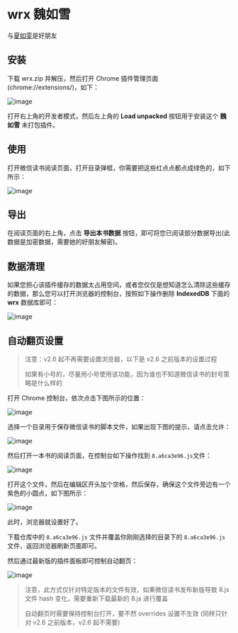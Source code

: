 # wrx 魏如雪

与[夏如雯](https://github.com/ckisok/xrw)是好朋友


## 安装
下载 wrx.zip 并解压，然后打开 Chrome 插件管理页面(chrome://extensions/)，如下：

![image](https://github.com/ckisok/wrx/assets/143160104/960af75a-5787-44af-96b4-b08ee1ec77ec)

打开右上角的开发者模式，然后左上角的 **Load unpacked** 按钮用于安装这个 **魏如雪** 未打包插件。


## 使用

打开微信读书阅读页面，打开目录弹框，你需要把这些红点点都点成绿色的，如下所示：

![image](https://github.com/ckisok/wrx/assets/143160104/7b2127ce-b303-4d05-bcf9-f5a3300a47e8)


## 导出

在阅读页面的右上角，点击 **导出本书数据** 按钮，即可将您已阅读部分数据导出(此数据是加密数据，需要她的好朋友解密)。


## 数据清理

如果您担心该插件缓存的数据太占用空间，或者您仅仅是想知道怎么清除这些缓存的数据，那么您可以打开浏览器的控制台，按照如下操作删除 **IndexedDB** 下面的 **wrx** 数据库即可：

![image](https://github.com/ckisok/wrx/assets/143160104/fbabb881-beeb-47ad-9181-3831ec7621d6)


## 自动翻页设置

> 注意：v2.6 起不再需要设置浏览器，以下是 v2.6 之前版本的设置过程
> 
> 如果有小号的，尽量用小号使用该功能，因为谁也不知道微信读书的封号策略是什么样的

打开 Chrome 控制台，依次点击下图所示的位置：

![image](https://github.com/ckisok/wrx/assets/143160104/d04ad3d4-ef37-4857-aff1-30930abc4513)

选择一个目录用于保存微信读书的脚本文件，如果出现下图的提示，请点击允许：

![image](https://github.com/ckisok/wrx/assets/143160104/91baed89-3f60-42d5-bc02-6155a2c7e3b5)

然后打开一本书的阅读页面，在控制台如下操作找到 `8.a6ca3e96.js`文件：

![image](https://github.com/ckisok/wrx/assets/143160104/61f78786-8764-4736-add6-5f1f54806754)

打开这个文件，然后在编辑区开头加个空格，然后保存，确保这个文件旁边有一个紫色的小圆点，如下图所示：

![image](https://github.com/ckisok/wrx/assets/143160104/8ea0f589-1366-4fec-8f8e-ae1118831fa3)

此时，浏览器就设置好了。

下载仓库中的 `8.a6ca3e96.js` 文件并覆盖你刚刚选择的目录下的 `8.a6ca3e96.js`文件，返回浏览器刷新页面即可。

然后通过最新版的插件面板即可控制自动翻页：

![image](https://github.com/ckisok/wrx/assets/143160104/32d34882-7f0d-4815-9e27-2062f45137ca)

> 注意，此方式仅针对特定版本的文件有效，如果微信读书发布新版导致 8.js 文件 hash 变化，需要重新下载最新的 8.js 进行覆盖
> 
> 自动翻页时需要保持控制台打开，要不然 overrides 设置不生效 (同样只针对 v2.6 之前版本，v2.6 起不需要)
